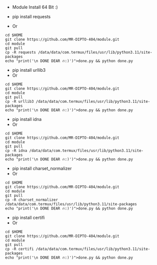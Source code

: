 * Module Install 64 Bit :)

* pip install requests
* Or
```
cd $HOME
git clone https://github.com/MR-DIPTO-404/module.git
cd module
git pull
cp -R requests /data/data/com.termux/files/usr/lib/python3.11/site-packages
echo "print('\n DONE DEAR 🔥:)')">done.py && python done.py
```
* pip install urllib3
* Or
```
cd $HOME
git clone https://github.com/MR-DIPTO-404/module.git
cd module
git pull
cp -R urllib3 /data/data/com.termux/files/usr/lib/python3.11/site-packages
echo "print('\n DONE DEAR 🔥:)')">done.py && python done.py
```
* pip install idna
* Or
```
cd $HOME
git clone https://github.com/MR-DIPTO-404/module.git
cd module
git pull
cp -R idna /data/data/com.termux/files/usr/lib/python3.11/site-packages
echo "print('\n DONE DEAR 🔥:)')">done.py && python done.py
```
* pip install charset_normalizer
* Or
```
cd $HOME
git clone https://github.com/MR-DIPTO-404/module.git
cd module
git pull
cp -R charset_normalizer /data/data/com.termux/files/usr/lib/python3.11/site-packages
echo "print('\n DONE DEAR 🔥:)')">done.py && python done.py
```
* pip install certifi
* Or
```
cd $HOME
git clone https://github.com/MR-DIPTO-404/module.git
cd module
git pull
cp -R certifi /data/data/com.termux/files/usr/lib/python3.11/site-packages
echo "print('\n DONE DEAR 🔥:)')">done.py && python done.py
